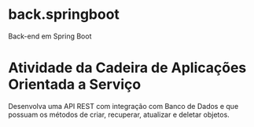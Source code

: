 # back.springboot
Back-end em Spring Boot
# Atividade da Cadeira de Aplicações Orientada a Serviço
Desenvolva uma API REST com integração com Banco de Dados e que possuam os métodos de criar, recuperar, atualizar e deletar objetos.
